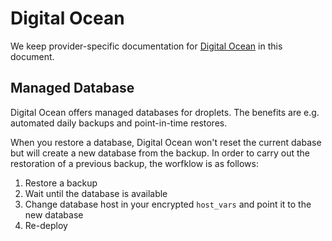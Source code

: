 # Digital Ocean

We keep provider-specific documentation for [Digital Ocean](https://www.digitalocean.com/)
in this document.

## Managed Database

Digital Ocean offers managed databases for droplets. The benefits are e.g.
automated daily backups and point-in-time restores.

When you restore a database, Digital Ocean won't reset the current dabase but
will create a new database from the backup. In order to carry out the
restoration of a previous backup, the worfklow is as follows:

1. Restore a backup
2. Wait until the database is available
3. Change database host in your encrypted `host_vars` and point it to the new database
4. Re-deploy
